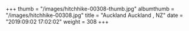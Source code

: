 +++
thumb = "/images/hitchhike-00308-thumb.jpg"
albumthumb = "/images/hitchhike-00308.jpg"
title = "Auckland Auckland , NZ"
date = "2019:09:02 17:02:02"
weight = 308
+++
